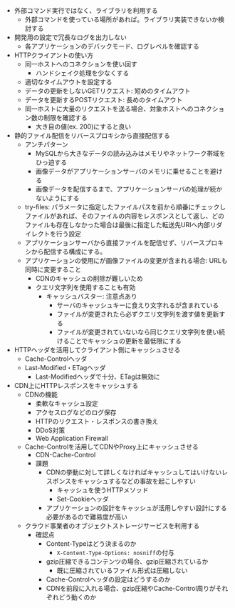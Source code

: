- 外部コマンド実行ではなく、ライブラリを利用する
  - 外部コマンドを使っている場所があれば。ライブラリ実装できないか検討する
- 開発用の設定で冗長なログを出力しない
  - 各アプリケーションのデバックモード、ログレベルを確認する
- HTTPクライアントの使い方
  - 同一ホストへのコネクションを使い回す
    -   ハンドシェイク処理を少なくする
  - 適切なタイムアウトを設定する
  -   データの更新をしないGETリクエスト: 短めのタイムアウト
  -   データを更新するPOSTリクエスト: 長めのタイムアウト
  - 同一ホストに大量のリクエストを送る場合、対象ホストへのコネクション数の制限を確認する
    - 大き目の値(ex. 200)にすると良い
- 静的ファイル配信をリバースプロキシから直接配信する
  - アンチパターン
    - MySQLから大きなデータの読み込みはメモリやネットワーク帯域をひっ迫する
    - 画像データがアプリケーションサーバのメモリに乗せることを避ける
    - 画像データを配信するまで、アプリケーションサーバの処理が続かないようにする
  - try-files: パラメータに指定したファイルパスを前から順番にチェックしファイルがあれば、そのファイルの内容をレスポンスとして返し、どのファイルも存在しなかった場合は最後に指定した転送先URIへ内部リダイレクトを行う設定
  - アプリケーションサーバから直接ファイルを配信せず、リバースプロキシから配信する構成にする。
  - アプリケーションの使用にが画像ファイルの変更が含まれる場合: URLも同時に変更すること
    - CDNのキャッシュの削除が難しいため
    - クエリ文字列を使用することも有効
      - キャッシュバスター: 注意点あり
        - サーバのキャッシュキーに食えり文字れるが含まれている
        - ファイルが変更されたら必ずクエリ文字列を渡す値を更新する
        - ファイルが変更されていないなら同じクエリ文字列を使い続けることでキャッシュの更新を最低限にする
- HTTPヘッダを活用してクライアント側にキャッシュさせる
  - Cache-Controlヘッダ
  - Last-Modified・ETagヘッダ
    - Last-Modifiedヘッダで十分、ETagは無効に
- CDN上にHTTPレスポンスをキャッシュする
  - CDNの機能
    - 柔軟なキャッシュ設定
    - アクセスログなどのログ保存
    - HTTPのリクエスト・レスポンスの書き換え
    - DDoS対策
    - Web Application Firewall
  - Cache-Controlを活用してCDNやProxy上にキャッシュさせる
    - CDN-Cache-Control
    - 課題
      - CDNの挙動に対して詳しくなければキャッシュしてはいけないレスポンスをキャッシュするなどの事故を起こしやすい
        - キャッシュを使うHTTPメソッド
        - Set-Cookieヘッダ  
      - アプリケーションの設計をキャッシュが活用しやすい設計にする必要があるので難易度が高い
  - クラウド事業者のオブジェクトストレージサービスを利用する
    - 確認点
      - Content-Typeはどう決まるのか
        - `X-Content-Type-Options: nosniff`の付与
      - gzip圧縮できるコンテンツの場合、gzip圧縮されているか
        - 既に圧縮されているファイル形式は圧縮しない  
      - Cache-Controlヘッダの設定はどうするのか
      - CDNを前段に入れる場合、gzip圧縮やCache-Control周りがそれぞれどう動くのか    
